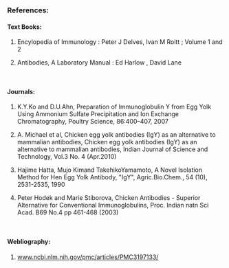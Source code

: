 ### References:
 
#### Text Books:
 
1.	Encylopedia of Immunology : Peter J Delves, Ivan M Roitt ; Volume 1 and 2

2.	Antibodies, A Laboratory Manual : Ed Harlow , David Lane

&nbsp;

#### Journals:
 
1.	K.Y.Ko and D.U.Ahn, Preparation of Immunoglobulin Y from Egg Yolk Using Ammonium Sulfate Precipitation and Ion Exchange Chromatography, Poultry Science, 86:400–407, 2007 


2.	A. Michael et al, Chicken egg yolk antibodies (IgY) as an alternative to mammalian antibodies, Chicken egg yolk antibodies (IgY) as an alternative to mammalian antibodies, Indian Journal of Science and Technology, Vol.3 No. 4 (Apr.2010)


3.	Hajime Hatta, Mujo Kimand TakehikoYamamoto, A Novel Isolation Method for Hen Egg  Yolk  Antibody, "IgY", Agric.Bio.Chem., 54 (10), 2531-2535, 1990


4.	Peter Hodek and Marie Stiborova, Chicken Antibodies - Superior Alternative for Conventional Immunoglobulins, Proc. Indian natn Sci Acad. B69 No.4 pp 461-468 (2003) 

&nbsp;

#### Webliography:
 
1.	www.ncbi.nlm.nih.gov/pmc/articles/PMC3197133/
